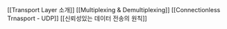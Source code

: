 [[Transport Layer 소개]]
[[Multiplexing & Demultiplexing]]
[[Connectionless Trnasport - UDP]]
[[신뢰성있는 데이터 전송의 원칙]]